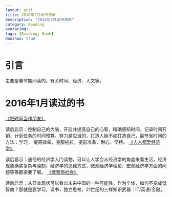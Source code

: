 ```yaml
---
layout: post
title: 2016年2月读书清单
description: "2016年2月读书清单"
category: Reading
avatarimg:
tags: [Reading, Book]
duoshuo: true
---
```


# 引言
主要是春节期间读的。有关时间、经济、人文等。

# 2016年1月读过的书

[《把时间当作朋友》](https://book.douban.com/subject/5171244/)  
> 
读后启示：控制自己的大脑，开启并提高自己的心智，精确感知时间，记录时间开销，计划任务的时间预算，努力是应当的，打造人脉不如打造自己，最节省时间的方法：学习，
提高效率，克服拖拉，提前准备，耐心，坚持。
[《人人都爱经济学》](https://book.douban.com/subject/4258653/)  
> 
读后启示：通俗的经济学入门读物，可以让人学会从经济学的角度来看生活，经济现象确实复杂与深刻，经济学的思维方式，微观经济学理论，宏观经济学方面的问题等等都需要了解。
[《低智商社会》](https://book.douban.com/subject/4292120/)  
> 
读后启示：从日本现状可以看出未来中国的一种可能性，作为个体，如何不变成低智商？那就是要学习，读书，独立思考。21世纪的三样知识武器：IT/英语/金融。


